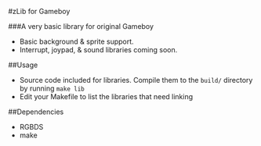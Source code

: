 
#zLib for Gameboy

###A very basic library for original Gameboy

 - Basic background & sprite support.
 - Interrupt, joypad, & sound libraries coming soon.


##Usage

 - Source code included for libraries. Compile them to the `build/` directory by running `make lib`
 - Edit your Makefile to list the libraries that need linking

##Dependencies

 - RGBDS
 - make
